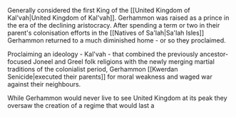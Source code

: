 Generally considered the first King of the [[United Kingdom of Kal'vah|United Kingdom of Kal'vah]]. Gerhammon was raised as a prince in the era of the declining aristocracy. After spending a term or two in their parent's colonisation efforts in the [[Natives of Sa'lah|Sa'lah Isles]] Gerhammon returned to a much diminished home - or so they proclaimed.

Proclaiming an ideology - Kal'vah - that combined the previously ancestor-focused Joneel and Greel folk religions with the newly merging martial traditions of the colonialist period, Gerhammon [[Kwerdan Senicide|executed their parents]] for moral weakness and waged war against their neighbours. 

While Gerhammon would never live to see United Kingdom at its peak they oversaw the creation of a regime that would last a 